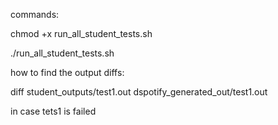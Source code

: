 commands:

chmod +x run_all_student_tests.sh

./run_all_student_tests.sh
 
how to find the output diffs:

diff student_outputs/test1.out dspotify_generated_out/test1.out

in case tets1 is failed
